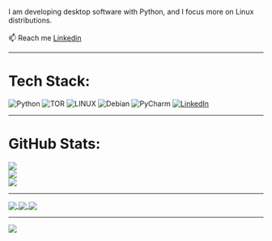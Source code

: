 I am developing desktop software with Python, and I focus more on Linux distributions.
<br><br>📫 Reach me [Linkedin](https://www.linkedin.com/in/burak-t%C3%BCys%C3%BCz-a40b48302)

---


# Tech Stack:
![Python](https://img.shields.io/badge/python-3670A0?style=for-the-badge&logo=python&logoColor=ffdd54) ![TOR](https://img.shields.io/badge/tor-%237E4798.svg?style=for-the-badge&logo=tor-project&logoColor=white) ![LINUX](https://img.shields.io/badge/Linux-FCC624?style=for-the-badge&logo=linux&logoColor=black) ![Debian](https://img.shields.io/badge/Debian-D70A53?style=for-the-badge&logo=debian&logoColor=white)
![PyCharm](https://img.shields.io/badge/pycharm-143?style=for-the-badge&logo=pycharm&logoColor=black&color=black&labelColor=green) 
[![LinkedIn](https://img.shields.io/badge/linkedin-%230077B5.svg?style=for-the-badge&logo=linkedin&logoColor=white)](https://www.linkedin.com/in/burak-t%C3%BCys%C3%BCz-a40b48302) 

---

# GitHub Stats:
![](https://github-readme-stats.vercel.app/api?username=BurakTuysuz&theme=radical&hide_border=false&count_private=false)<br/>
![](https://github-readme-streak-stats.herokuapp.com/?user=BurakTuysuz&theme=radical&hide_border=false)<br/>
![](https://github-readme-stats.vercel.app/api/top-langs/?username=BurakTuysuz&theme=radical&hide_border=false&include_all_commits=true&count_private=false&layout=compact)


---

<a href="https://github.com/BurakTuysuz/DarknessOnion">
  <img align="center" src="https://github-readme-stats.vercel.app/api/pin/?username=BurakTuysuz&repo=DarknessOnion&theme=nightowl" />
</a>
<a href="https://github.com/BurakTuysuz/MebK12Bot">
  <img align="center" src="https://github-readme-stats.vercel.app/api/pin/?username=BurakTuysuz&repo=MebK12Bot&theme=nightowl" />
</a>
<a href="https://github.com/BurakTuysuz/WifiPenguin">
  <img align="center" src="https://github-readme-stats.vercel.app/api/pin/?username=BurakTuysuz&repo=WifiPenguin&theme=nightowl" />
</a>

---

![](https://komarev.com/ghpvc/?username=BurakTuysuz&color=blueviolet)
